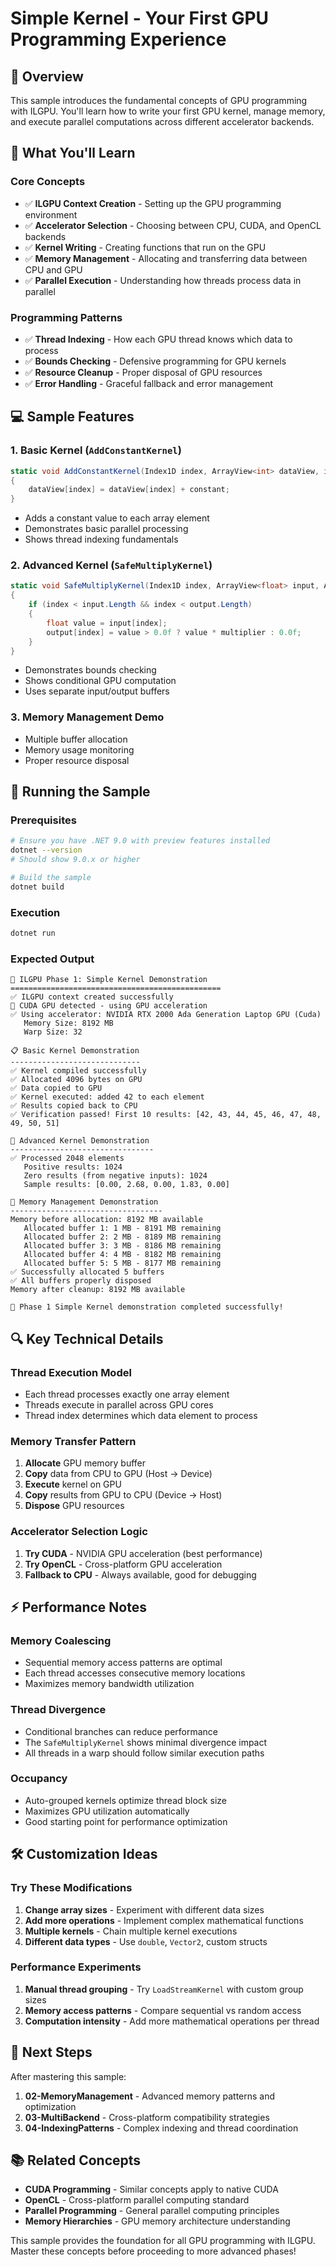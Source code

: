 # Simple Kernel - Your First GPU Programming Experience

## 🎯 **Overview**

This sample introduces the fundamental concepts of GPU programming with ILGPU. You'll learn how to write your first GPU kernel, manage memory, and execute parallel computations across different accelerator backends.

## 🧠 **What You'll Learn**

### **Core Concepts**
- ✅ **ILGPU Context Creation** - Setting up the GPU programming environment
- ✅ **Accelerator Selection** - Choosing between CPU, CUDA, and OpenCL backends
- ✅ **Kernel Writing** - Creating functions that run on the GPU
- ✅ **Memory Management** - Allocating and transferring data between CPU and GPU
- ✅ **Parallel Execution** - Understanding how threads process data in parallel

### **Programming Patterns**
- ✅ **Thread Indexing** - How each GPU thread knows which data to process
- ✅ **Bounds Checking** - Defensive programming for GPU kernels
- ✅ **Resource Cleanup** - Proper disposal of GPU resources
- ✅ **Error Handling** - Graceful fallback and error management

## 💻 **Sample Features**

### **1. Basic Kernel (`AddConstantKernel`)**
```csharp
static void AddConstantKernel(Index1D index, ArrayView<int> dataView, int constant)
{
    dataView[index] = dataView[index] + constant;
}
```
- Adds a constant value to each array element
- Demonstrates basic parallel processing
- Shows thread indexing fundamentals

### **2. Advanced Kernel (`SafeMultiplyKernel`)**
```csharp
static void SafeMultiplyKernel(Index1D index, ArrayView<float> input, ArrayView<float> output, float multiplier)
{
    if (index < input.Length && index < output.Length)
    {
        float value = input[index];
        output[index] = value > 0.0f ? value * multiplier : 0.0f;
    }
}
```
- Demonstrates bounds checking
- Shows conditional GPU computation
- Uses separate input/output buffers

### **3. Memory Management Demo**
- Multiple buffer allocation
- Memory usage monitoring
- Proper resource disposal

## 🚀 **Running the Sample**

### **Prerequisites**
```bash
# Ensure you have .NET 9.0 with preview features installed
dotnet --version
# Should show 9.0.x or higher

# Build the sample
dotnet build
```

### **Execution**
```bash
dotnet run
```

### **Expected Output**
```
🚀 ILGPU Phase 1: Simple Kernel Demonstration
===============================================
✅ ILGPU context created successfully
🎯 CUDA GPU detected - using GPU acceleration
✅ Using accelerator: NVIDIA RTX 2000 Ada Generation Laptop GPU (Cuda)
   Memory Size: 8192 MB
   Warp Size: 32

📋 Basic Kernel Demonstration
-----------------------------
✅ Kernel compiled successfully
✅ Allocated 4096 bytes on GPU
✅ Data copied to GPU
✅ Kernel executed: added 42 to each element
✅ Results copied back to CPU
✅ Verification passed! First 10 results: [42, 43, 44, 45, 46, 47, 48, 49, 50, 51]

🔬 Advanced Kernel Demonstration
--------------------------------
✅ Processed 2048 elements
   Positive results: 1024
   Zero results (from negative inputs): 1024
   Sample results: [0.00, 2.68, 0.00, 1.83, 0.00]

💾 Memory Management Demonstration
----------------------------------
Memory before allocation: 8192 MB available
   Allocated buffer 1: 1 MB - 8191 MB remaining
   Allocated buffer 2: 2 MB - 8189 MB remaining
   Allocated buffer 3: 3 MB - 8186 MB remaining
   Allocated buffer 4: 4 MB - 8182 MB remaining
   Allocated buffer 5: 5 MB - 8177 MB remaining
✅ Successfully allocated 5 buffers
✅ All buffers properly disposed
Memory after cleanup: 8192 MB available

🎉 Phase 1 Simple Kernel demonstration completed successfully!
```

## 🔍 **Key Technical Details**

### **Thread Execution Model**
- Each thread processes exactly one array element
- Threads execute in parallel across GPU cores
- Thread index determines which data element to process

### **Memory Transfer Pattern**
1. **Allocate** GPU memory buffer
2. **Copy** data from CPU to GPU (Host → Device)
3. **Execute** kernel on GPU
4. **Copy** results from GPU to CPU (Device → Host)
5. **Dispose** GPU resources

### **Accelerator Selection Logic**
1. **Try CUDA** - NVIDIA GPU acceleration (best performance)
2. **Try OpenCL** - Cross-platform GPU acceleration
3. **Fallback to CPU** - Always available, good for debugging

## ⚡ **Performance Notes**

### **Memory Coalescing**
- Sequential memory access patterns are optimal
- Each thread accesses consecutive memory locations
- Maximizes memory bandwidth utilization

### **Thread Divergence**
- Conditional branches can reduce performance
- The `SafeMultiplyKernel` shows minimal divergence impact
- All threads in a warp should follow similar execution paths

### **Occupancy**
- Auto-grouped kernels optimize thread block size
- Maximizes GPU utilization automatically
- Good starting point for performance optimization

## 🛠️ **Customization Ideas**

### **Try These Modifications**
1. **Change array sizes** - Experiment with different data sizes
2. **Add more operations** - Implement complex mathematical functions
3. **Multiple kernels** - Chain multiple kernel executions
4. **Different data types** - Use `double`, `Vector2`, custom structs

### **Performance Experiments**
1. **Manual thread grouping** - Try `LoadStreamKernel` with custom group sizes
2. **Memory access patterns** - Compare sequential vs random access
3. **Computation intensity** - Add more mathematical operations per thread

## 🔗 **Next Steps**

After mastering this sample:
1. **02-MemoryManagement** - Advanced memory patterns and optimization
2. **03-MultiBackend** - Cross-platform compatibility strategies
3. **04-IndexingPatterns** - Complex indexing and thread coordination

## 📚 **Related Concepts**

- **CUDA Programming** - Similar concepts apply to native CUDA
- **OpenCL** - Cross-platform parallel computing standard
- **Parallel Programming** - General parallel computing principles
- **Memory Hierarchies** - GPU memory architecture understanding

This sample provides the foundation for all GPU programming with ILGPU. Master these concepts before proceeding to more advanced phases!